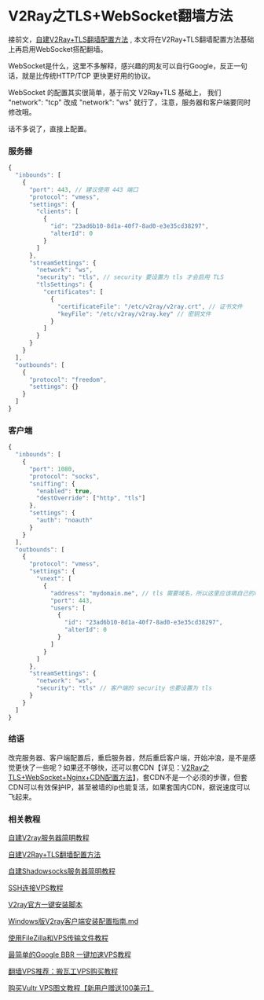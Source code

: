 # V2Ray之TLS+WebSocket翻墙方法

接前文，[自建V2Ray+TLS翻墙配置方法](https://github.com/vpn-wiki/fanqiang/blob/master/v2ss/%E8%87%AA%E5%BB%BAV2Ray%2BTLS%E7%BF%BB%E5%A2%99%E9%85%8D%E7%BD%AE%E6%96%B9%E6%B3%95.md) , 本文将在V2Ray+TLS翻墙配置方法基础上再启用WebSocket搭配翻墙。

WebSocket是什么，这里不多解释，感兴趣的网友可以自行Google，反正一句话，就是比传统HTTP/TCP 更快更好用的协议。

WebSocket 的配置其实很简单，基于前文 V2Ray+TLS 基础上， 我们 "network": "tcp" 改成 "network": "ws" 就行了，注意，服务器和客户端要同时修改哦。

话不多说了，直接上配置。

### 服务器

```javascript
{
  "inbounds": [
    {
      "port": 443, // 建议使用 443 端口
      "protocol": "vmess",    
      "settings": {
        "clients": [
          {
            "id": "23ad6b10-8d1a-40f7-8ad0-e3e35cd38297",  
            "alterId": 0
          }
        ]
      },
      "streamSettings": {
        "network": "ws",
        "security": "tls", // security 要设置为 tls 才会启用 TLS
        "tlsSettings": {
          "certificates": [
            {
              "certificateFile": "/etc/v2ray/v2ray.crt", // 证书文件
              "keyFile": "/etc/v2ray/v2ray.key" // 密钥文件
            }
          ]
        }
      }
    }
  ],
  "outbounds": [
    {
      "protocol": "freedom",
      "settings": {}
    }
  ]
}
```

### 客户端

```javascript
{
  "inbounds": [
    {
      "port": 1080,
      "protocol": "socks",
      "sniffing": {
        "enabled": true,
        "destOverride": ["http", "tls"]
      },
      "settings": {
        "auth": "noauth"
      }
    }
  ],
  "outbounds": [
    {
      "protocol": "vmess",
      "settings": {
        "vnext": [
          {
            "address": "mydomain.me", // tls 需要域名，所以这里应该填自己的域名。如果前面配置了子域名，可以使用其中一个子域名，子域名被封可换另一个子域名
            "port": 443,
            "users": [
              {
                "id": "23ad6b10-8d1a-40f7-8ad0-e3e35cd38297",
                "alterId": 0
              }
            ]
          }
        ]
      },
      "streamSettings": {
        "network": "ws",
        "security": "tls" // 客户端的 security 也要设置为 tls
      }
    }
  ]
}
```

### 结语

改完服务器、客户端配置后，重启服务器，然后重启客户端，开始冲浪，是不是感觉更快了一些呢？如果还不够快，还可以套CDN【详见：[V2Ray之TLS+WebSocket+Nginx+CDN配置方法](https://github.com/vpn-wiki/fanqiang/blob/master/v2ss/V2Ray%E4%B9%8BTLS+WebSocket+Nginx+CDN%E9%85%8D%E7%BD%AE%E6%96%B9%E6%B3%95.md)】，套CDN不是一个必须的步骤，但套CDN可以有效保护IP，甚至被墙的ip也能复活，如果套国内CDN，据说速度可以飞起来。

### 相关教程

<a title="自建V2ray服务器简明教程" href="https://github.com/vpn-wiki/fanqiang/blob/master/v2ss/%E8%87%AA%E5%BB%BAV2ray%E6%9C%8D%E5%8A%A1%E5%99%A8%E7%AE%80%E6%98%8E%E6%95%99%E7%A8%8B.md">自建V2ray服务器简明教程</a>

<a title="自建V2Ray+TLS翻墙配置方法" href="https://github.com/vpn-wiki/fanqiang/blob/master/v2ss/%E8%87%AA%E5%BB%BAV2Ray%2BTLS%E7%BF%BB%E5%A2%99%E9%85%8D%E7%BD%AE%E6%96%B9%E6%B3%95.md">自建V2Ray+TLS翻墙配置方法</a>

<a title="自建Shadowsocks服务器简明教程" href="https://github.com/vpn-wiki/fanqiang/blob/master/v2ss/%E8%87%AA%E5%BB%BAShadowsocks%E6%9C%8D%E5%8A%A1%E5%99%A8%E7%AE%80%E6%98%8E%E6%95%99%E7%A8%8B.md">自建Shadowsocks服务器简明教程</a>

<a title="SSH连接VPS教程" href="https://github.com/vpn-wiki/fanqiang/blob/master/v2ss/SSH%E8%BF%9E%E6%8E%A5VPS%E6%95%99%E7%A8%8B.md">SSH连接VPS教程</a>

<a title="V2ray官方一键安装脚本" href="https://github.com/vpn-wiki/fanqiang/blob/master/v2ss/V2ray%E5%AE%98%E6%96%B9%E4%B8%80%E9%94%AE%E5%AE%89%E8%A3%85%E8%84%9A%E6%9C%AC.md">V2ray官方一键安装脚本</a>

<a title="Windows版V2ray客户端安装配置指南" href="https://github.com/vpn-wiki/fanqiang/blob/master/v2ss/Windows%E7%89%88V2ray%E5%AE%A2%E6%88%B7%E7%AB%AF%E5%AE%89%E8%A3%85%E9%85%8D%E7%BD%AE%E6%8C%87%E5%8D%97.md">Windows版V2ray客户端安装配置指南.md</a>

<a title="使用FileZilla和VPS传输文件教程" href="https://github.com/vpn-wiki/fanqiang/blob/master/v2ss/%E4%BD%BF%E7%94%A8FileZilla%E5%92%8CVPS%E4%BC%A0%E8%BE%93%E6%96%87%E4%BB%B6%E6%95%99%E7%A8%8B.md">使用FileZilla和VPS传输文件教程</a>

<a title="最简单的Google BBR 一键加速VPS教程" href="https://github.com/vpn-wiki/fanqiang/blob/master/v2ss/%E6%9C%80%E7%AE%80%E5%8D%95%E7%9A%84Google%20BBR%20%E4%B8%80%E9%94%AE%E5%8A%A0%E9%80%9FVPS%E6%95%99%E7%A8%8B.md">最简单的Google BBR 一键加速VPS教程</a>

<a title="翻墙VPS推荐：搬瓦工VPS购买教程" href="https://github.com/vpn-wiki/fanqiang/blob/master/v2ss/%E7%BF%BB%E5%A2%99VPS%E6%8E%A8%E8%8D%90%EF%BC%9A%E6%90%AC%E7%93%A6%E5%B7%A5VPS%E8%B4%AD%E4%B9%B0%E6%95%99%E7%A8%8B.md">翻墙VPS推荐：搬瓦工VPS购买教程</a>

<a  href="https://github.com/vpn-wiki/fanqiang/blob/master/v2ss/%E8%B4%AD%E4%B9%B0Vultr%20VPS%E5%9B%BE%E6%96%87%E6%95%99%E7%A8%8B.md">购买Vultr VPS图文教程【新用户赠送100美元】</a>


